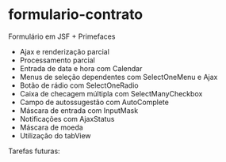 formulario-contrato
===================

Formulário em JSF + Primefaces 

- Ajax e renderização parcial 
- Processamento parcial 
- Entrada de data e hora com Calendar
- Menus de seleção dependentes com SelectOneMenu e Ajax 
- Botão de rádio com SelectOneRadio 
- Caixa de checagem múltipla com SelectManyCheckbox 
- Campo de autossugestão com AutoComplete
- Máscara de entrada com InputMask 
- Notificações com AjaxStatus
- Máscara de moeda
- Utilização do tabView

Tarefas futuras:

